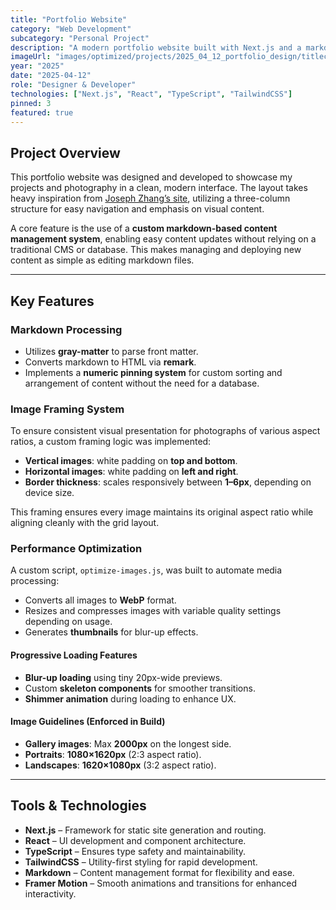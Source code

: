 ```yaml
---
title: "Portfolio Website"
category: "Web Development"
subcategory: "Personal Project"
description: "A modern portfolio website built with Next.js and a markdown-based content management system for easy updates."
imageUrl: "images/optimized/projects/2025_04_12_portfolio_design/titlecard.webp"
year: "2025"
date: "2025-04-12"
role: "Designer & Developer"
technologies: ["Next.js", "React", "TypeScript", "TailwindCSS"]
pinned: 3
featured: true
---
```


## Project Overview

This portfolio website was designed and developed to showcase my projects and photography in a clean, modern interface. The layout takes heavy inspiration from [Joseph Zhang’s site](https://joseph.cv/), utilizing a three-column structure for easy navigation and emphasis on visual content.

A core feature is the use of a **custom markdown-based content management system**, enabling easy content updates without relying on a traditional CMS or database. This makes managing and deploying new content as simple as editing markdown files.

---

## Key Features

### Markdown Processing

- Utilizes **gray-matter** to parse front matter.
- Converts markdown to HTML via **remark**.
- Implements a **numeric pinning system** for custom sorting and arrangement of content without the need for a database.

### Image Framing System

To ensure consistent visual presentation for photographs of various aspect ratios, a custom framing logic was implemented:

- **Vertical images**: white padding on **top and bottom**.
- **Horizontal images**: white padding on **left and right**.
- **Border thickness**: scales responsively between **1–6px**, depending on device size.

This framing ensures every image maintains its original aspect ratio while aligning cleanly with the grid layout.

### Performance Optimization

A custom script, `optimize-images.js`, was built to automate media processing:

- Converts all images to **WebP** format.
- Resizes and compresses images with variable quality settings depending on usage.
- Generates **thumbnails** for blur-up effects.

#### Progressive Loading Features

- **Blur-up loading** using tiny 20px-wide previews.
- Custom **skeleton components** for smoother transitions.
- **Shimmer animation** during loading to enhance UX.

#### Image Guidelines (Enforced in Build)

- **Gallery images**: Max **2000px** on the longest side.
- **Portraits**: **1080×1620px** (2:3 aspect ratio).
- **Landscapes**: **1620×1080px** (3:2 aspect ratio).

---

## Tools & Technologies

- **Next.js** – Framework for static site generation and routing.
- **React** – UI development and component architecture.
- **TypeScript** – Ensures type safety and maintainability.
- **TailwindCSS** – Utility-first styling for rapid development.
- **Markdown** – Content management format for flexibility and ease.
- **Framer Motion** – Smooth animations and transitions for enhanced interactivity.

